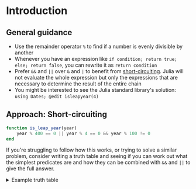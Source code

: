 # Introduction

## General guidance

- Use the remainder operator `%` to find if a number is evenly divisible by another
- Whenever you have an expression like `if condition; return true; else; return false`, you can rewrite it as `return condition`
- Prefer `&&` and `||` over `&` and `|` to benefit from [short-circuiting](https://docs.julialang.org/en/v1/manual/control-flow/#Short-Circuit-Evaluation). Julia will not evaluate the whole expression but only the expressions that are necessary to determine the result of the entire chain
- You might be interested to see the Julia standard library's solution: `using Dates; @edit isleapyear(4)`

## Approach: Short-circuiting

```julia
function is_leap_year(year)
    year % 400 == 0 || year % 4 == 0 && year % 100 != 0
end
```

If you're struggling to follow how this works, or trying to solve a similar problem, consider writing a truth table and seeing if you can work out what the simplest predicates are and how they can be combined with `&&` and `||` to give the full answer.

<details>
<summary>Example truth table</summary>

```
Let:

p = year % 4 == 0
q = year % 100 == 0
r = year % 400 == 0

o = is the desired output

p q r | o
0 0 0 | 0
1 0 0 | 1
...
1 1 1 | 1

```

The idea is that you 1) work out what predicates you need and 2) notice that you can construct the output with p && !q || r.

</details>
